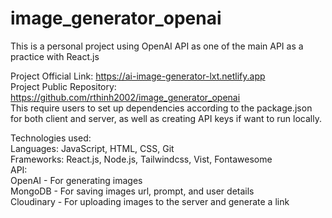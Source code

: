 # image_generator_openai

This is a personal project using OpenAI API as one of the main API as a practice with React.js

Project Official Link: <link>https://ai-image-generator-lxt.netlify.app</link><br>
Project Public Repository: <link>https://github.com/rthinh2002/image_generator_openai</link><br>
This require users to set up dependencies according to the package.json for both client and server, as well as creating API keys if want to run locally.

Technologies used:<br>
Languages: JavaScript, HTML, CSS, Git<br>
Frameworks: React.js, Node.js, Tailwindcss, Vist, Fontawesome<br>
API:<br>
OpenAI - For generating images<br>
MongoDB - For saving images url, prompt, and user details<br>
Cloudinary - For uploading images to the server and generate a link<br>
